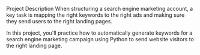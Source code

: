 Project Description
When structuring a search engine marketing account, a key task is mapping the right keywords to the right ads and making sure they send users to the right landing pages.

In this project, you'll practice how to automatically generate keywords for a search engine marketing campaign using Python to send website visitors to the right landing page.
